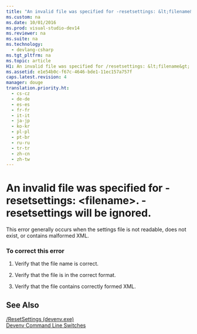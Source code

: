 ```yaml
---
title: "An invalid file was specified for -resetsettings: &lt;filename&gt;.  -resetsettings will be ignored."
ms.custom: na
ms.date: 10/01/2016
ms.prod: visual-studio-dev14
ms.reviewer: na
ms.suite: na
ms.technology: 
  - devlang-csharp
ms.tgt_pltfrm: na
ms.topic: article
H1: An invalid file was specified for /resetsettings: &lt;filename&gt;.  /resetsettings will be ignored.
ms.assetid: e1e54b0c-f67c-4646-bde1-11ec157a757f
caps.latest.revision: 4
manager: douge
translation.priority.ht: 
  - cs-cz
  - de-de
  - es-es
  - fr-fr
  - it-it
  - ja-jp
  - ko-kr
  - pl-pl
  - pt-br
  - ru-ru
  - tr-tr
  - zh-cn
  - zh-tw
---
```

# An invalid file was specified for -resetsettings: &lt;filename&gt;.  -resetsettings will be ignored.
This error generally occurs when the settings file is not readable, does not exist, or contains malformed XML.  
  
### To correct this error  
  
1.  Verify that the file name is correct.  
  
2.  Verify that the file is in the correct format.  
  
3.  Verify that the file contains correctly formed XML.  
  
## See Also  
 [/ResetSettings (devenv.exe)](../VS_IDE/-ResetSettings--devenv.exe-.md)   
 [Devenv Command Line Switches](../VS_IDE/Devenv-Command-Line-Switches.md)